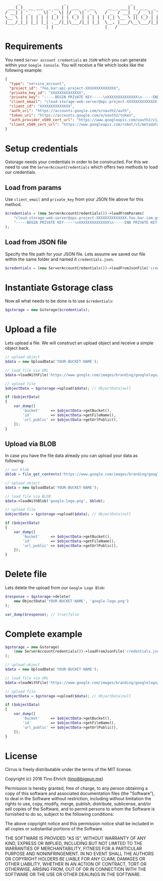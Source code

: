 <pre>
     _                 _                         _
 ___(_)_ __ ___  _ __ | | ___  _ __     __ _ ___| |_ ___  _ __ __ _  __ _  ___
/ __| | '_ ` _ \| '_ \| |/ _ \| '_ \   / _` / __| __/ _ \| '__/ _` |/ _` |/ _ \
\__ \ | | | | | | |_) | | (_) | | | | | (_| \__ \ || (_) | | | (_| | (_| |  __/
|___/_|_| |_| |_| .__/|_|\___/|_| |_|  \__, |___/\__\___/|_|  \__,_|\__, |\___|
                |_|                    |___/                        |___/
</pre>

# Requirements

You need `Server account credentials` as `JSON` which you can generate within your `Google Console`.
You will receive a file which looks like the following example:

```json
{
  "type": "service_account",
  "project_id": "foo.bar:api-project-XXXXXXXXXXXXXX",
  "private_key_id": "XXXXXXXXXXXXXX",
  "private_key": "-----BEGIN PRIVATE KEY-----\nXXXXXXXXXXXXXX\n-----END PRIVATE KEY-----\n",
  "client_email": "cloud-storage-web-server@api-project-XXXXXXXXXXXXXX.foo.bar.iam.gserviceaccount.com",
  "client_id": "XXXXXXXXXXXXXX",
  "auth_uri": "https://accounts.google.com/o/oauth2/auth",
  "token_uri": "https://accounts.google.com/o/oauth2/token",
  "auth_provider_x509_cert_url": "https://www.googleapis.com/oauth2/v1/certs",
  "client_x509_cert_url": "https://www.googleapis.com/robot/v1/metadata/x509/cloud-storage-web-server%40api-project-XXXXXXXXXXXXXX.foo.bar.iam.gserviceaccount.com"
}
```

# Setup credentials

Gstorage needs your credentials in order to be constructed. For this we need to use the `ServerAccountCredentials` which offers two methods to load our credentials.

## Load from params

Use `client_email` and `private_key` from your JSON file above for this method.

```php
$credentials = (new ServerAccountCredentials())->loadFromParams(
    "cloud-storage-web-server@api-project-XXXXXXXXXXXXXX.foo.bar.iam.gserviceaccount.com",
    "-----BEGIN PRIVATE KEY-----\nXXXXXXXXXXXXXX\n-----END PRIVATE KEY-----\n"
);
```

## Load from JSON file

Specify the file path for your JSON file. Lets assume we saved our file within the same folder and named it `credentials.json`.

```php
$credentials = (new ServerAccountCredentials())->loadFromJsonFile('credentials.json');
```

# Instantiate Gstorage class

Now all what needs to be done is to use `$credentials`:

```php
$gstorage = new Gstorage($credentials);
```

# Upload a file

Lets upload a file. We will construct an upload object and receive a simple object back.

```php
// upload object
$data = new UploadData('YOUR-BUCKET-NAME');

// load file via URL
$data->loadWithFile('https://www.google.com/images/branding/googlelogo/1x/googlelogo_color_272x92dp.png');

// upload file
$objectData = $gstorage->upload($data); // ObjectData|null

if ($objectData)
{
    var_dump([
        'bucket'     => $objectData->getBucket(),
        'id'         => $objectData->getFileName(),
        'url_public' => $objectData->getUrlPublic(),
    ]);
}
```

## Upload via BLOB

In case you have the file data already you can upload your data as following:

```php
// our blob
$blob = file_get_contents('https://www.google.com/images/branding/googlelogo/1x/googlelogo_color_272x92dp.png');

// upload object
$data = new UploadData('YOUR-BUCKET-NAME');

// load file via BLOB
$data->loadWithBlob('google-logo.png', $blob);

// upload file
$objectData = $gstorage->upload($data); // ObjectData|null

if ($objectData)
{
    var_dump([
        'bucket'     => $objectData->getBucket(),
        'id'         => $objectData->getFileName(),
        'url_public' => $objectData->getUrlPublic(),
    ]);
}
```

# Delete file

Lets delete the upload from our `Google Logo Blob`:

```php
$response = $gstorage->delete(
    new ObjectData('YOUR-BUCKET-NAME', 'google-logo.png')
);

var_dump($response); // true|false
```

# Complete example

```php
$gstorage = new Gstorage(
    (new ServerAccountCredentials())->loadFromJsonFile('credentials.json')
);

// upload object
$data = new UploadData('YOUR-BUCKET-NAME');

// load file via URL
$data->loadWithFile('https://www.google.com/images/branding/googlelogo/1x/googlelogo_color_272x92dp.png');

// upload file
$objectData = $gstorage->upload($data); // ObjectData|null

if ($objectData)
{
    var_dump([
        'bucket'     => $objectData->getBucket(),
        'id'         => $objectData->getFileName(),
        'url_public' => $objectData->getUrlPublic(),
    ]);
}
```

# License
Cirrus is freely distributable under the terms of the MIT license.

Copyright (c) 2016 Tino Ehrich ([tino@bigpun.me](mailto:tino@bigpun.me))

Permission is hereby granted, free of charge, to any person obtaining a copy of this software and associated documentation files (the "Software"), to deal in the Software without restriction, including without limitation the rights to use, copy, modify, merge, publish, distribute, sublicense, and/or sell copies of the Software, and to permit persons to whom the Software is furnished to do so, subject to the following conditions:

The above copyright notice and this permission notice shall be included in all copies or substantial portions of the Software.

THE SOFTWARE IS PROVIDED "AS IS", WITHOUT WARRANTY OF ANY KIND, EXPRESS OR IMPLIED, INCLUDING BUT NOT LIMITED TO THE WARRANTIES OF MERCHANTABILITY, FITNESS FOR A PARTICULAR PURPOSE AND NONINFRINGEMENT. IN NO EVENT SHALL THE AUTHORS OR COPYRIGHT HOLDERS BE LIABLE FOR ANY CLAIM, DAMAGES OR OTHER LIABILITY, WHETHER IN AN ACTION OF CONTRACT, TORT OR OTHERWISE, ARISING FROM, OUT OF OR IN CONNECTION WITH THE SOFTWARE OR THE USE OR OTHER DEALINGS IN THE SOFTWARE.